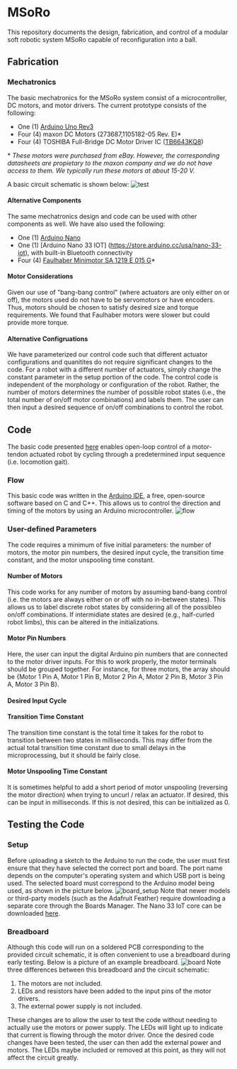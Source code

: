 # MSoRo
This repository documents the design, fabrication, and control of a modular soft robotic system MSoRo capable of reconfiguration into a ball. 

## Fabrication

### Mechatronics
The basic mechatronics for the MSoRo system consist of a microcontroller, DC motors, and motor drivers. The current prototype consists of the following:
- One (1) [Arduino Uno Rev3](https://store.arduino.cc/usa/arduino-uno-rev3)
- Four (4) maxon DC Motors (273687,1105182-05 Rev. E)*
- Four (4) TOSHIBA Full-Bridge DC Motor Driver IC ([TB6643KQ8](https://toshiba.semicon-storage.com/ap-en/semiconductor/product/motor-driver-ics/brushed-dc-motor-driver-ics/detail.TB6643KQ.html))

\*  *These motors were purchased from eBay. However, the corresponding datasheets are propietary to the maxon company and we do not have access to them. We typically run these motors at about 15-20 V.* 

A basic circuit schematic is shown below:
![test](MSoRo_Schematic.png)

#### Alternative Components
The same mechatronics design and code can be used with other components as well. We have also used the following:
- One (1) [Arduino Nano](https://store.arduino.cc/usa/arduino-nano)
- One (1) [Arduino Nano 33 IOT] (https://store.arduino.cc/usa/nano-33-iot), with built-in Bluetooth connectivity
- Four (4) [Faulhaber Minimotor SA 1219 E 015 G](https://www.faulhaber.com/en/products/series/1219g/)*

#### Motor Considerations
Given our use of "bang-bang control" (where actuators are only either on or off), the motors used do not have to be servomotors or have encoders. Thus, motors should be chosen to satisfy desired size and torque requirements. We found that Faulhaber motors were slower but could provide more torque. 

#### Alternative Configruations
We have parameterized our control code such that different actuator configurations and quanitites do not require significant changes to the code. For a robot with a different number of actuators, simply change the constant parameter in the setup portion of the code. The control code is independent of the morphology or configuration of the robot. Rather, the number of motors determines the number of possible robot states (i.e., the total number of on/off motor combinations) and labels them. The user can then input a desired sequence of on/off combinations to control the robot.

## Code
The basic code presented [here](BasicMSoRo.ino) enables open-loop control of a motor-tendon actuated robot by cycling through a predetermined input sequence (i.e. locomotion gait). 

### Flow
This basic code was written in the [Arduino IDE](https://www.arduino.cc/en/main/software), a free, open-source software based on C and C++. This allows us to control the direction and timing of the motors by using an Arduino microcontroller.
![flow](Flowchart.png)

### User-defined Parameters
The code requires a minimum of five initial parameters: the number of motors, the motor pin numbers, the desired input cycle, the transition time constant, and the motor unspooling time constant. 
#### Number of Motors
This code works for any number of motors by assuming band-bang control (i.e. the motors are always either on or off with no in-between states). This allows us to label discrete robot states by considering all of the possibleo on/off combinations. If intermidiate states are desired (e.g., half-curled robot limbs), this can be altered in the initializations. 
#### Motor Pin Numbers
Here, the user can input the digital Arduino pin numbers that are connected to the motor driver inputs. For this to work properly, the motor terminals should be grouped together. For instance, for three motors, the array should be {Motor 1 Pin A, Motor 1 Pin B, Motor 2 Pin A, Motor 2 Pin B, Motor 3 Pin A, Motor 3 Pin B}.
#### Desired Input Cycle
#### Transition Time Constant
The transition time constant is the total time it takes for the robot to transition between two states in milliseconds. This may differ from the actual total transition time constant due to small delays in the microprocessing, but it should be fairly close. 
#### Motor Unspooling Time Constant
It is sometimes helpful to add a short period of motor unspooling (reversing the motor direction) when trying to uncurl / relax an actuator. If desired, this can be input in milliseconds. If this is not desired, this can be initialized as 0. 

## Testing the Code

### Setup
Before uploading a sketch to the Arduino to run the code, the user must first ensure that they have selected the correct port and board. The port name depends on the computer's operating system and which USB port is being used. The selected board must correspond to the Arduino model being used, as shown in the picture below. 
![board_setup](setup.png)
Note that newer models or third-party models (such as the Adafruit Feather) require downloading a separate core through the Boards Manager. The Nano 33 IoT core can be downloaded [here](https://www.arduino.cc/en/Guide/NANO33IoT). 
### Breadboard
Although this code will run on a soldered PCB corresponding to the provided circuit schematic, it is often convenient to use a breadboard during early testing. Below is a picture of an example breadboard. 
![board](breadboard.jpg)
Note three differences between this breadboard and the circuit schematic:
1. The motors are not included. 
2. LEDs and resistors have been added to the input pins of the motor drivers. 
3. The external power supply is not included. 

These changes are to allow the user to test the code without needing to actually use the motors or power supply. The LEDs will light up to indicate that current is flowing through the motor driver. Once the desired code changes have been tested, the user can then add the external power and motors. The LEDs maybe included or removed at this point, as they will not affect the circuit greatly. 
